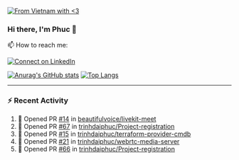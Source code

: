 [![From Vietnam with <3](https://raw.githubusercontent.com/webuild-community/badge/master/svg/love.svg)](https://webuild.community)

### Hi there, I'm Phuc 👋

📫 How to reach me:

[![Connect on LinkedIn](https://img.shields.io/badge/--linkedin?label=LinkedIn&logo=LinkedIn&style=social)](https://www.linkedin.com/in/trinh-dai-phuc/)


[![Anurag's GitHub stats](https://phuc-github-readme-stats.vercel.app/api?username=trinhdaiphuc&count_private=true&show_icons=true&theme=synthwave)](https://github.com/anuraghazra/github-readme-stats)
[![Top Langs](https://phuc-github-readme-stats.vercel.app/api/top-langs/?username=trinhdaiphuc&theme=synthwave&show_icons=true&layout=compact&langs_count=8&hide=html,css,scss,less,handlebars,ejs)](https://github.com/anuraghazra/github-readme-stats)


---

### :zap: Recent Activity

<!--START_SECTION:activity-->
1. 💪 Opened PR [#14](https://github.com/beautifulvoice/livekit-meet/pull/14) in [beautifulvoice/livekit-meet](https://github.com/beautifulvoice/livekit-meet)
2. 💪 Opened PR [#67](https://github.com/trinhdaiphuc/Project-registration/pull/67) in [trinhdaiphuc/Project-registration](https://github.com/trinhdaiphuc/Project-registration)
3. 💪 Opened PR [#15](https://github.com/trinhdaiphuc/terraform-provider-cmdb/pull/15) in [trinhdaiphuc/terraform-provider-cmdb](https://github.com/trinhdaiphuc/terraform-provider-cmdb)
4. 💪 Opened PR [#21](https://github.com/trinhdaiphuc/webrtc-media-server/pull/21) in [trinhdaiphuc/webrtc-media-server](https://github.com/trinhdaiphuc/webrtc-media-server)
5. 💪 Opened PR [#66](https://github.com/trinhdaiphuc/Project-registration/pull/66) in [trinhdaiphuc/Project-registration](https://github.com/trinhdaiphuc/Project-registration)
<!--END_SECTION:activity-->
